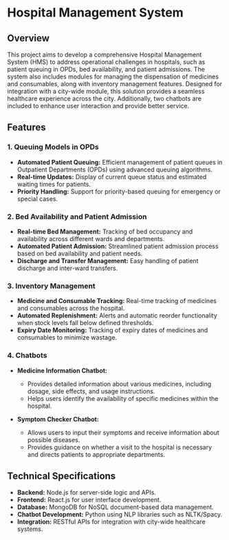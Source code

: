 # Hospital Management System

## Overview

This project aims to develop a comprehensive Hospital Management System (HMS) to address operational challenges in hospitals, such as patient queuing in OPDs, bed availability, and patient admissions. The system also includes modules for managing the dispensation of medicines and consumables, along with inventory management features. Designed for integration with a city-wide module, this solution provides a seamless healthcare experience across the city. Additionally, two chatbots are included to enhance user interaction and provide better service.

## Features

### 1. Queuing Models in OPDs
- **Automated Patient Queuing:** Efficient management of patient queues in Outpatient Departments (OPDs) using advanced queuing algorithms.
- **Real-time Updates:** Display of current queue status and estimated waiting times for patients.
- **Priority Handling:** Support for priority-based queuing for emergency or special cases.

### 2. Bed Availability and Patient Admission
- **Real-time Bed Management:** Tracking of bed occupancy and availability across different wards and departments.
- **Automated Patient Admission:** Streamlined patient admission process based on bed availability and patient needs.
- **Discharge and Transfer Management:** Easy handling of patient discharge and inter-ward transfers.

### 3. Inventory Management
- **Medicine and Consumable Tracking:** Real-time tracking of medicines and consumables across the hospital.
- **Automated Replenishment:** Alerts and automatic reorder functionality when stock levels fall below defined thresholds.
- **Expiry Date Monitoring:** Tracking of expiry dates of medicines and consumables to minimize wastage.

### 4. Chatbots
- **Medicine Information Chatbot:**
  - Provides detailed information about various medicines, including dosage, side effects, and usage instructions.
  - Helps users identify the availability of specific medicines within the hospital.
  
- **Symptom Checker Chatbot:**
  - Allows users to input their symptoms and receive information about possible diseases.
  - Provides guidance on whether a visit to the hospital is necessary and directs patients to appropriate departments.

## Technical Specifications

- **Backend:** Node.js for server-side logic and APIs.
- **Frontend:** React.js for user interface development.
- **Database:** MongoDB for NoSQL document-based data management.
- **Chatbot Development:** Python using NLP libraries such as NLTK/Spacy.
- **Integration:** RESTful APIs for integration with city-wide healthcare systems.

